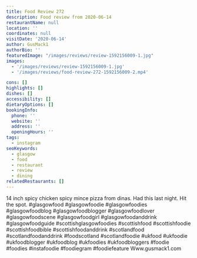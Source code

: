 ```yaml
---
title: Food Review 272
description: Food review from 2020-06-14
restaurantName: null
location: ''
coordinates: null
visitDate: '2020-06-14'
author: GusMack1
authorBio: ''
featuredImage: "/images/reviews/review-1592156009-1.jpg"
images:
  - '/images/reviews/review-1592156009-1.jpg'
  - '/images/reviews/food-review-272-1592156009-2.mp4'

cons: []
highlights: []
dishes: []
accessibility: []
dietaryOptions: []
bookingInfo:
  phone: ''
  website: ''
  address: ''
  openingHours: ''
tags:
  - instagram
seoKeywords:
  - glasgow
  - food
  - restaurant
  - review
  - dining
relatedRestaurants: []
---
```

14 inch spicy chicken spicy mince pizza from dinas. Had this last night. Hit the spot.
#glasgowfood #glasgowfoodie #glasgowfoodies #glasgowfoodblog #glasgowfoodblogger #glasgowfoodlover #glasgowfoodscene #glasgowfoodgirl #glasgowfoodanddrink #glasgowfoodguide #scottishglasgowfoodies #scottishfood #scottishfoodie #scottishfoodbible #scottishfoodanddrink #scotlandfood #scotlandfoodanddrink #foodscotland #scotlandfoodie #ukfood #ukfoodie #ukfoodblogger #ukfoodblog #ukfoodies #ukfoodbloggers #foodie #foodies #instafoodie #foodiegram #foodiefeature
Www.gusmack1.com
